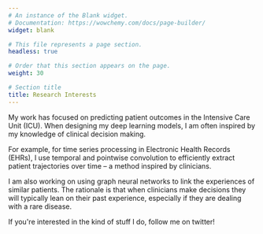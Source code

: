 ```yaml
---
# An instance of the Blank widget.
# Documentation: https://wowchemy.com/docs/page-builder/
widget: blank

# This file represents a page section.
headless: true

# Order that this section appears on the page.
weight: 30

# Section title
title: Research Interests
---
```


My work has focused on predicting patient outcomes in the Intensive Care Unit (ICU). When designing my deep learning models, I am often inspired by my knowledge of clinical decision making.

For example, for time series processing in Electronic Health Records (EHRs), I use temporal and pointwise convolution to efficiently extract patient trajectories over time – a method inspired by clinicians.

I am also working on using graph neural networks to link the experiences of similar patients. The rationale is that when clinicians make decisions they will typically lean on their past experience, especially if they are dealing with a rare disease.

If you're interested in the kind of stuff I do, follow me on twitter!

<script src="https://static.elfsight.com/platform/platform.js" data-use-service-core defer></script>
<div class="elfsight-app-ebc8f9a3-22bb-419f-871f-44166a0b06fa"></div>
